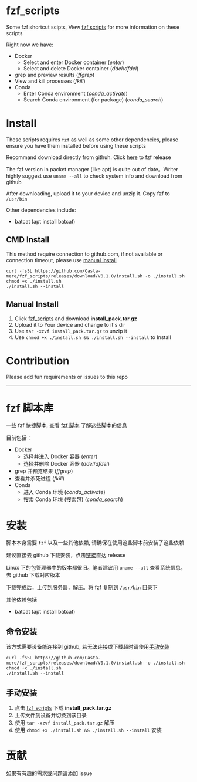 # fzf_scripts

Some fzf shortcut scipts, View [fzf scripts](https://www.castamerego.com/blog/blog/fzf) for more information on these scripts

Right now we have:

- Docker
  - Select and enter Docker container (_enter_)
  - Select and delete Docker container (_ddel_/_dfdel_)
- grep and preview results (_ffgrep_)
- View and kill processes (_fkill_)
- Conda
  - Enter Conda environment (_conda_activate_)
  - Search Conda environment (for package) (_conda_search_)

# Install

These scripts requires `fzf` as well as some other dependencies, please ensure you have them installed before using these scripts

Recommand download directly from githuh. Click [here](https://github.com/junegunn/fzf/releases) to fzf release

The fzf version in packet manager (like apt) is quite out of date。Writer highly suggest use `uname --all` to check system info and download from github

After downloading, upload it to your device and unzip it. Copy fzf to `/usr/bin`

Other dependencies include:

- batcat (apt install batcat)

## CMD Install

This method require connection to github.com, if not available or connection timeout, please use [manual install](#manual-install)

```
curl -fsSL https://github.com/Casta-mere/fzf_scripts/releases/download/V0.1.0/install.sh -o ./install.sh
chmod +x ./install.sh
./install.sh --install
```

## Manual Install

1. Click [fzf_scripts](https://github.com/Casta-mere/fzf_scripts/releases/tag/latest) and download **install_pack.tar.gz**
2. Upload it to Your device and change to it's dir
3. Use `tar -xzvf install_pack.tar.gz` to unzip it
4. Use `chmod +x ./install.sh && ./install.sh --install` to Install

# Contribution

Please add fun requirements or issues to this repo

---

# fzf 脚本库

一些 fzf 快捷脚本, 查看 [fzf 脚本](https://www.castamerego.com/blog/blog/fzf) 了解这些脚本的信息

目前包括：

- Docker
  - 选择并进入 Docker 容器 (_enter_)
  - 选择并删除 Docker 容器 (_ddel_/_dfdel_)
- grep 并预览结果 (_ffgrep_)
- 查看并杀死进程 (_fkill_)
- Conda
  - 进入 Conda 环境 (_conda_activate_)
  - 搜索 Conda 环境 (搜索包) (_conda_search_)

# 安装

脚本本身需要 `fzf` 以及一些其他依赖, 请确保在使用这些脚本前安装了这些依赖

建议直接去 github 下载安装，点击[链接](https://github.com/junegunn/fzf/releases)直达 release

Linux 下的包管理器中的版本都很旧。笔者建议用 `uname --all` 查看系统信息，去 github 下载对应版本

下载完成后，上传到服务器，解压。将 fzf 复制到 `/usr/bin` 目录下

其他依赖包括

- batcat (apt install batcat)

## 命令安装

该方式需要设备能连接到 github, 若无法连接或下载超时请使用[手动安装](#手动安装)

```
curl -fsSL https://github.com/Casta-mere/fzf_scripts/releases/download/V0.1.0/install.sh -o ./install.sh
chmod +x ./install.sh
./install.sh --install
```

## 手动安装

1. 点击 [fzf_scripts](https://github.com/Casta-mere/fzf_scripts/releases/tag/latest) 下载 **install_pack.tar.gz**
2. 上传文件到设备并切换到该目录
3. 使用 `tar -xzvf install_pack.tar.gz` 解压
4. 使用 `chmod +x ./install.sh && ./install.sh --install` 安装

# 贡献

如果有有趣的需求或问题请添加 issue

